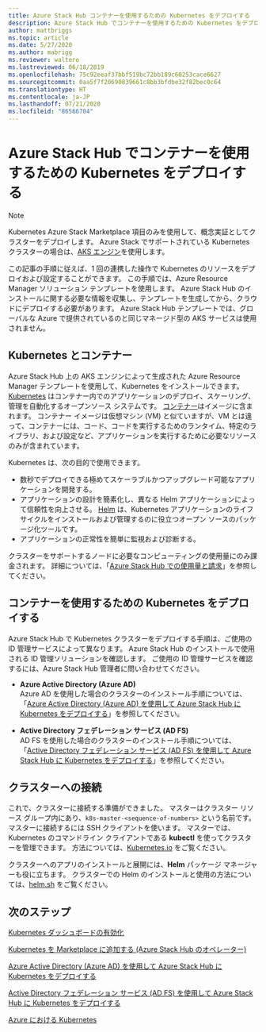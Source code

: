 ```yaml
---
title: Azure Stack Hub コンテナーを使用するための Kubernetes をデプロイする
description: Azure Stack Hub でコンテナーを使用するための Kubernetes をデプロイする方法について説明します。
author: mattbriggs
ms.topic: article
ms.date: 5/27/2020
ms.author: mabrigg
ms.reviewer: waltero
ms.lastreviewed: 06/18/2019
ms.openlocfilehash: 75c92eeaf37bbf519bc72bb189c60253cace6627
ms.sourcegitcommit: 0aa5f7f20690839661c8bb3bfdbe32f82bec0c64
ms.translationtype: HT
ms.contentlocale: ja-JP
ms.lasthandoff: 07/21/2020
ms.locfileid: "86566704"
---
```

# <a name="deploy-kubernetes-to-use-containers-with-azure-stack-hub"></a>Azure Stack Hub でコンテナーを使用するための Kubernetes をデプロイする

> [!Note]  
> Kubernetes Azure Stack Marketplace 項目のみを使用して、概念実証としてクラスターをデプロイします。 Azure Stack でサポートされている Kubernetes クラスターの場合は、[AKS エンジン](azure-stack-kubernetes-aks-engine-overview.md)を使用します。

この記事の手順に従えば、1 回の連携した操作で Kubernetes のリソースをデプロイおよび設定することができます。 この手順では、Azure Resource Manager ソリューション テンプレートを使用します。 Azure Stack Hub のインストールに関する必要な情報を収集し、テンプレートを生成してから、クラウドにデプロイする必要があります。 Azure Stack Hub テンプレートでは、グローバルな Azure で提供されているのと同じマネージド型の AKS サービスは使用されません。

## <a name="kubernetes-and-containers"></a>Kubernetes とコンテナー

Azure Stack Hub 上の AKS エンジンによって生成された Azure Resource Manager テンプレートを使用して、Kubernetes をインストールできます。 [Kubernetes](https://kubernetes.io) はコンテナー内でのアプリケーションのデプロイ、スケーリング、管理を自動化するオープンソース システムです。 [コンテナー](https://www.docker.com/what-container)はイメージに含まれます。 コンテナー イメージは仮想マシン (VM) と似ていますが、VM とは違って、コンテナーには、コード、コードを実行するためのランタイム、特定のライブラリ、および設定など、アプリケーションを実行するために必要なリソースのみが含まれています。

Kubernetes は、次の目的で使用できます。

- 数秒でデプロイできる極めてスケーラブルかつアップグレード可能なアプリケーションを開発する。 
- アプリケーションの設計を簡素化し、異なる Helm アプリケーションによって信頼性を向上させる。 [Helm](https://github.com/kubernetes/helm) は、Kubernetes アプリケーションのライフサイクルをインストールおよび管理するのに役立つオープン ソースのパッケージ化ツールです。
- アプリケーションの正常性を簡単に監視および診断する。

クラスターをサポートするノードに必要なコンピューティングの使用量にのみ課金されます。 詳細については、「[Azure Stack Hub での使用量と請求](../operator/azure-stack-billing-and-chargeback.md)」を参照してください。

## <a name="deploy-kubernetes-to-use-containers"></a>コンテナーを使用するための Kubernetes をデプロイする

Azure Stack Hub で Kubernetes クラスターをデプロイする手順は、ご使用の ID 管理サービスによって異なります。 Azure Stack Hub のインストールで使用される ID 管理ソリューションを確認します。 ご使用の ID 管理サービスを確認するには、Azure Stack Hub 管理者に問い合わせてください。

- **Azure Active Directory (Azure AD)**  
Azure AD を使用した場合のクラスターのインストール手順については、「[Azure Active Directory (Azure AD) を使用して Azure Stack Hub に Kubernetes をデプロイする](azure-stack-solution-template-kubernetes-azuread.md)」を参照してください。

- **Active Directory フェデレーション サービス (AD FS)**  
AD FS を使用した場合のクラスターのインストール手順については、「[Active Directory フェデレーション サービス (AD FS) を使用して Azure Stack Hub に Kubernetes をデプロイする](azure-stack-solution-template-kubernetes-adfs.md)」を参照してください。

## <a name="connect-to-your-cluster"></a>クラスターへの接続

これで、クラスターに接続する準備ができました。 マスターはクラスター リソース グループ内にあり、`k8s-master-<sequence-of-numbers>` という名前です。 マスターに接続するには SSH クライアントを使います。 マスターでは、Kubernetes のコマンドライン クライアントである **kubectl** を使ってクラスターを管理できます。 方法については、[Kubernetes.io](https://kubernetes.io/docs/reference/kubectl/overview) をご覧ください。

クラスターへのアプリのインストールと展開には、**Helm** パッケージ マネージャーも役に立ちます。 クラスターでの Helm のインストールと使用の方法については、[helm.sh](https://helm.sh/) をご覧ください。

## <a name="next-steps"></a>次のステップ

[Kubernetes ダッシュボードの有効化](azure-stack-solution-template-kubernetes-dashboard.md)

[Kubernetes を Marketplace に追加する (Azure Stack Hub のオペレーター)](../operator/azure-stack-solution-template-kubernetes-cluster-add.md)

[Azure Active Directory (Azure AD) を使用して Azure Stack Hub に Kubernetes をデプロイする](azure-stack-solution-template-kubernetes-azuread.md)

[Active Directory フェデレーション サービス (AD FS) を使用して Azure Stack Hub に Kubernetes をデプロイする](azure-stack-solution-template-kubernetes-adfs.md)

[Azure における Kubernetes](/azure/container-service/kubernetes/container-service-kubernetes-walkthrough)
